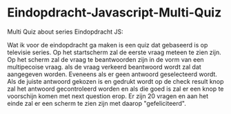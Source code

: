 Eindopdracht-Javascript-Multi-Quiz
==================================

Multi Quiz about series
Eindopdracht JS:

Wat ik voor de eindopdracht ga maken is een quiz dat gebaseerd is op televisie series. 
Op het startscherm zal de eerste vraag meteen te zien zijn. Op het scherm zal de vraag te beantwoorden zijn
in de vorm van een multipecoise vraag. als de vraag verkeerd beantwoord wordt zal dat aangegeven worden.
Eveneens als er geen antwoord geselecteerd wordt. Als de juiste antwoord gekozen is en gedrukt wordt op de
check result knop zal het antwoord gecontroleerd worden en als die goed is zal er een knop te voorschijn komen
met next question erop. Er zijn 20 vragen en aan het einde zal er een scherm te zien zijn met daarop "gefeliciteerd".
